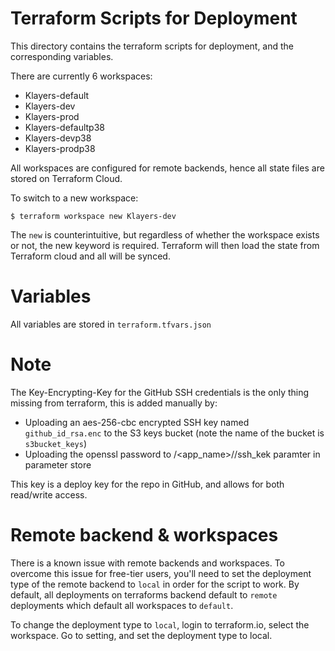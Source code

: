# Terraform Scripts for Deployment

This directory contains the terraform scripts for deployment, and the corresponding variables.

There are currently 6 workspaces:
* Klayers-default
* Klayers-dev
* Klayers-prod
* Klayers-defaultp38
* Klayers-devp38
* Klayers-prodp38

All workspaces are configured for remote backends, hence all state files are stored on Terraform Cloud.

To switch to a new workspace:

    $ terraform workspace new Klayers-dev
    
The `new` is counterintuitive, but regardless of whether the workspace exists or not, the new keyword is required. Terraform will then load the state from Terraform cloud and all will be synced.

# Variables

All variables are stored in `terraform.tfvars.json`

# Note

The Key-Encrypting-Key for the GitHub SSH credentials is the only thing missing from terraform, this is added manually by:

* Uploading an aes-256-cbc encrypted SSH key named `github_id_rsa.enc` to the S3 keys bucket (note the name of the bucket is `s3bucket_keys`)
* Uploading the openssl password to /<app_name>/<workspace>/ssh_kek paramter in parameter store

This key is a deploy key for the repo in GitHub, and allows for both read/write access.

# Remote backend & workspaces

There is a known issue with remote backends and workspaces. To overcome this issue for free-tier users, you'll need to set the deployment type of the remote backend to `local` in order for the script to work. By default, all deployments on terraforms backend default to `remote` deployments which default all workspaces to `default`.

To change the deployment type to `local`, login to terraform.io, select the workspace. Go to setting, and set the deployment type to local.
